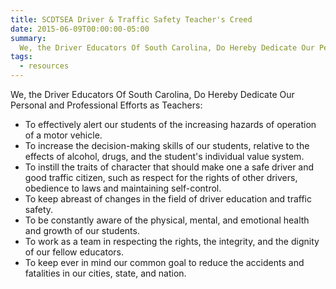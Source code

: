 ```yaml
---
title: SCDTSEA Driver & Traffic Safety Teacher's Creed
date: 2015-06-09T00:00:00-05:00
summary:
  We, the Driver Educators Of South Carolina, Do Hereby Dedicate Our Personal and Professional Efforts as Teachers...
tags:
  - resources
---
```

We, the Driver Educators Of South Carolina, Do Hereby Dedicate Our Personal and Professional Efforts as Teachers:

* To effectively alert our students of the increasing hazards of operation of a motor vehicle.
* To increase the decision-making skills of our students, relative to the effects of alcohol, drugs, and the student's individual value system.
* To instill the traits of character that should make one a safe driver and good traffic citizen, such as respect for the rights of other drivers, obedience to laws and maintaining self-control.
* To keep abreast of changes in the field of driver education and traffic safety.
* To be constantly aware of the physical, mental, and emotional health and growth of our students.
* To work as a team in respecting the rights, the integrity, and the dignity of our fellow educators.
* To keep ever in mind our common goal to reduce the accidents and fatalities in our cities, state, and nation.
